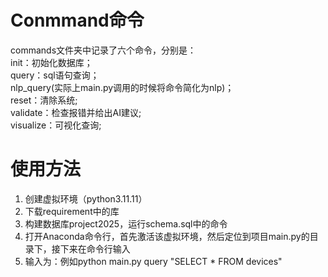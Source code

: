 # Conmmand命令
commands文件夹中记录了六个命令，分别是：\
init：初始化数据库；\
query：sql语句查询；\
nlp_query(实际上main.py调用的时候将命令简化为nlp)；\
reset：清除系统;\
validate：检查报错并给出AI建议;\
visualize：可视化查询;
# 使用方法
1. 创建虚拟环境（python3.11.11）
2. 下载requirement中的库
3. 构建数据库project2025，运行schema.sql中的命令
4. 打开Anaconda命令行，首先激活该虚拟环境，然后定位到项目main.py的目录下，接下来在命令行输入
5. 输入为：例如python main.py query "SELECT * FROM devices"
